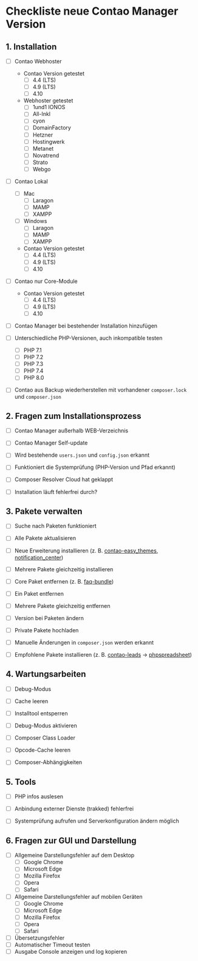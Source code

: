 # Checkliste neue Contao Manager Version


## 1. Installation

- [ ] Contao Webhoster
    - Contao Version getestet
        - [ ] 4.4 (LTS)
        - [ ] 4.9 (LTS)
        - [ ] 4.10
    - Webhoster getestet
        - [ ] 1und1 IONOS
        - [ ] All-Inkl
        - [ ] cyon
        - [ ] DomainFactory
        - [ ] Hetzner
        - [ ] Hostingwerk
        - [ ] Metanet
        - [ ] Novatrend
        - [ ] Strato
        - [ ] Webgo
- [ ] Contao Lokal
    - [ ] Mac
        - [ ] Laragon
        - [ ] MAMP
        - [ ] XAMPP
    - [ ] Windows
        - [ ] Laragon
        - [ ] MAMP
        - [ ] XAMPP
    - Contao Version getestet
        - [ ] 4.4 (LTS)
        - [ ] 4.9 (LTS)
        - [ ]	4.10
- [ ] Contao nur Core-Module
    - Contao Version getestet
        - [ ] 4.4 (LTS)
        - [ ] 4.9 (LTS)
        - [ ]	4.10
- [ ] Contao Manager bei bestehender Installation hinzufügen
- [ ] Unterschiedliche PHP-Versionen, auch inkompatible testen
    - [ ] PHP 7.1
    - [ ] PHP 7.2
    - [ ] PHP 7.3
    - [ ] PHP 7.4
    - [ ] PHP 8.0
- [ ] Contao aus Backup wiederherstellen mit vorhandener `composer.lock` und `composer.json`


## 2. Fragen zum Installationsprozess

- [ ] Contao Manager außerhalb WEB-Verzeichnis
- [ ] Contao Manager Self-update
- [ ] Wird bestehende `users.json` und `config.json` erkannt
- [ ] Funktioniert die Systemprüfung (PHP-Version und Pfad erkannt)
- [ ] Composer Resolver Cloud hat geklappt
- [ ] Installation läuft fehlerfrei durch?


## 3. Pakete verwalten
- [ ] Suche nach Paketen funktioniert
- [ ] Alle Pakete aktualisieren
- [ ] Neue Erweiterung installieren (z. B. [contao-easy_themes](https://packagist.org/packages/terminal42/contao-easy_themes), [notification_center](https://packagist.org/packages/terminal42/notification_center))
- [ ] Mehrere Pakete gleichzeitig installieren
- [ ] Core Paket entfernen (z. B. [faq-bundle](https://packagist.org/packages/contao/faq-bundle))
- [ ] Ein Paket entfernen
- [ ] Mehrere Pakete gleichzeitig entfernen
- [ ] Version bei Paketen ändern
- [ ] Private Pakete hochladen
- [ ] Manuelle Änderungen in `composer.json` werden erkannt
- [ ] Empfohlene Pakete installieren (z. B. [contao-leads](https://packagist.org/packages/terminal42/contao-leads) -> [phpspreadsheet](https://packagist.org/packages/phpoffice/phpspreadsheet))


## 4. Wartungsarbeiten
- [ ] Debug-Modus
- [ ] Cache leeren
- [ ] Installtool entsperren
- [ ] Debug-Modus aktivieren
- [ ] Composer Class Loader
- [ ] Opcode-Cache leeren
- [ ] Composer-Abhängigkeiten


## 5. Tools
- [ ] PHP infos auslesen
- [ ] Anbindung externer Dienste (trakked) fehlerfrei
- [ ] Systemprüfung aufrufen und Serverkonfiguration ändern möglich


## 6. Fragen zur GUI und Darstellung
- [ ] Allgemeine Darstellungsfehler auf dem Desktop
    - [ ] Google Chrome
    - [ ] Microsoft Edge
    - [ ] Mozilla Firefox
    - [ ] Opera
    - [ ] Safari
- [ ] Allgemeine Darstellungsfehler auf mobilen Geräten
    - [ ] Google Chrome
    - [ ] Microsoft Edge
    - [ ] Mozilla Firefox
    - [ ] Opera
    - [ ] Safari
- [ ] Übersetzungsfehler
- [ ] Automatischer Timeout testen
- [ ] Ausgabe Console anzeigen und log kopieren
